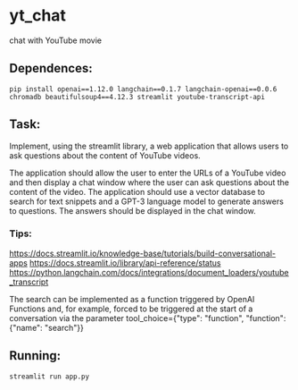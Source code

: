 # yt_chat
chat with YouTube movie

## Dependences:

```
pip install openai==1.12.0 langchain==0.1.7 langchain-openai==0.0.6 chromadb beautifulsoup4==4.12.3 streamlit youtube-transcript-api
```

## Task:

Implement, using the streamlit library, a web application that allows users to ask questions about the content of YouTube videos.

The application should allow the user to enter the URLs of a YouTube video and then display a chat window where the user can ask questions about the content of the video.
The application should use a vector database to search for text snippets and a GPT-3 language model to generate answers to questions. The answers should be displayed in the chat window.

### Tips:

https://docs.streamlit.io/knowledge-base/tutorials/build-conversational-apps
https://docs.streamlit.io/library/api-reference/status
https://python.langchain.com/docs/integrations/document_loaders/youtube_transcript

The search can be implemented as a function triggered by OpenAI Functions and, for example, forced to be triggered at the start of a conversation via the parameter tool_choice={"type": "function", "function": {"name": "search"}}

## Running:

```
streamlit run app.py
```
